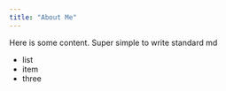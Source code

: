 ```yaml
---
title: "About Me"
---
```

Here is some content.
Super simple to write
standard md
- list
- item
- three
